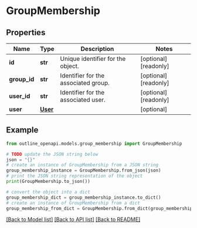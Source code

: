 # GroupMembership


## Properties

Name | Type | Description | Notes
------------ | ------------- | ------------- | -------------
**id** | **str** | Unique identifier for the object. | [optional] [readonly] 
**group_id** | **str** | Identifier for the associated group. | [optional] [readonly] 
**user_id** | **str** | Identifier for the associated user. | [optional] [readonly] 
**user** | [**User**](User.md) |  | [optional] 

## Example

```python
from outline_openapi.models.group_membership import GroupMembership

# TODO update the JSON string below
json = "{}"
# create an instance of GroupMembership from a JSON string
group_membership_instance = GroupMembership.from_json(json)
# print the JSON string representation of the object
print(GroupMembership.to_json())

# convert the object into a dict
group_membership_dict = group_membership_instance.to_dict()
# create an instance of GroupMembership from a dict
group_membership_from_dict = GroupMembership.from_dict(group_membership_dict)
```
[[Back to Model list]](../README.md#documentation-for-models) [[Back to API list]](../README.md#documentation-for-api-endpoints) [[Back to README]](../README.md)


